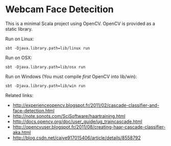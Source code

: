Webcam Face Detecition
=======================

This is a minimal Scala project using OpenCV.
OpenCV is provided as a static library.


Run on Linux:

    sbt -Djava.library.path=lib/linux run

Run on OSX:

    sbt -Djava.library.path=lib/osx run

Run on Windows (You must compile *first* OpenCV into lib/win):

    sbt -Djava.library.path=lib/win run

Related links:
* http://experienceopencv.blogspot.fr/2011/02/cascade-classifier-and-face-detection.html
* http://note.sonots.com/SciSoftware/haartraining.html
* http://docs.opencv.org/doc/user_guide/ug_traincascade.html
* http://opencvuser.blogspot.fr/2011/08/creating-haar-cascade-classifier-aka.html
* http://blog.csdn.net/caiye917015406/article/details/8558792
